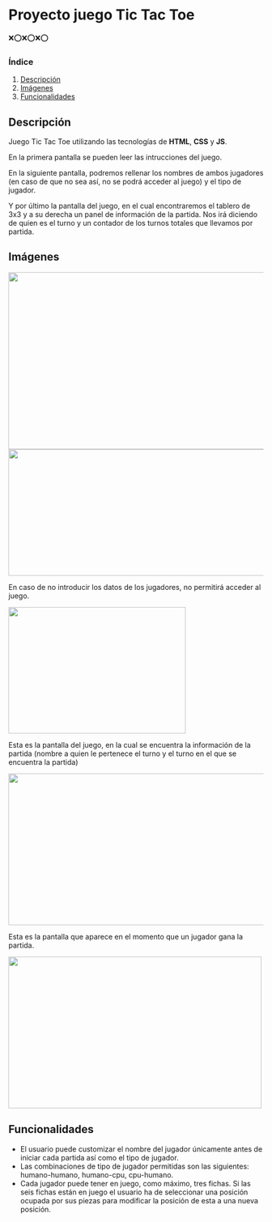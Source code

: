 # Proyecto juego Tic Tac Toe 
:x::o::x::o::x::o:

### Índice
1. [Descripción](#descripcion)
2. [Imágenes](#imagenes)
3. [Funcionalidades](#funciones)

##  <div id = "descripcion"> Descripción
Juego Tic Tac Toe utilizando las tecnologías de **HTML**, **CSS** y **JS**.

En la primera pantalla se pueden leer las intrucciones del juego.

En la siguiente pantalla, podremos rellenar los nombres de ambos jugadores (en caso de que no sea así, no se podrá acceder al juego) y el tipo de jugador.

Y por último la pantalla del juego, en el cual encontraremos el tablero de 3x3 y a su derecha un panel de información de la partida. Nos irá diciendo de quien es el turno y un contador de los turnos totales que llevamos por partida.

##  <div id = "imagenes"> Imágenes

<img src="https://user-images.githubusercontent.com/110055279/195914063-21b010c4-5e5c-40cc-bc3c-fe1005b3823c.png" align="center" height="350" width="650" >
<img src="https://user-images.githubusercontent.com/110055279/195914763-114ca985-085d-4c68-a600-aced74ffeea4.png" align="center" height="250" width="600" >

 <p> En caso de no introducir los datos de los jugadores, no permitirá acceder al juego.  </p>
<img src="https://user-images.githubusercontent.com/110055279/195984067-cd756633-3430-450c-8768-199c71864176.png" align="center" height="250" width="350" >
  
<p> Esta es la pantalla del juego, en la cual se encuentra la información de la partida (nombre a quien le pertenece el turno y el turno en el que se encuentra la partida) </p>
<img src="https://user-images.githubusercontent.com/110055279/195994153-706ab0d6-a162-40da-9f92-e46fcebbff2a.png" align="center" height="300" width="650" >
  
<p>Esta es la pantalla que aparece en el momento que un jugador gana la partida. </p>
<img src="https://user-images.githubusercontent.com/110055279/195994647-4b75680c-e29a-4c2f-b5f5-cd6c523780e2.png" align="center" height="300" width="500" >


  
##  <div id = "funciones"> Funcionalidades
- El usuario puede customizar el nombre del jugador únicamente antes de
iniciar cada partida así como el tipo de jugador.
- Las combinaciones de tipo de jugador permitidas son las siguientes:
humano-humano, humano-cpu, cpu-humano.
- Cada jugador puede tener en juego, como máximo, tres fichas. Si las seis fichas están en juego el usuario ha de seleccionar una posición
ocupada por sus piezas para modificar la posición de esta a una nueva posición.
